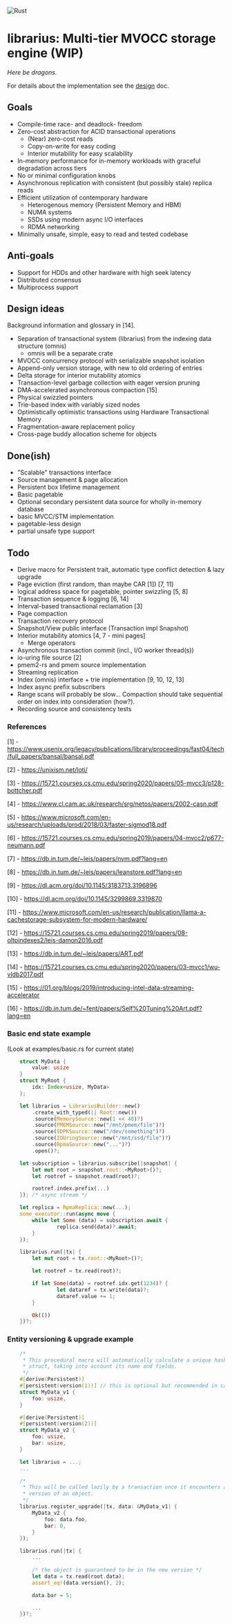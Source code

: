 ![Rust](https://github.com/pbalcer/librarius/workflows/Rust/badge.svg?branch=master)

# **librarius: Multi-tier MVOCC storage engine (WIP)**

*Here be dragons.*

For details about the implementation see the [design](DESIGN.md) doc.

## Goals

 - Compile-time race- and deadlock- freedom
 - Zero-cost abstraction for ACID transactional operations
    - (Near) zero-cost reads
    - Copy-on-write for easy coding
    - Interior mutability for easy scalability
 - In-memory performance for in-memory workloads with graceful degradation
 across tiers
 - No or minimal configuration knobs
 - Asynchronous replication with consistent
 (but possibly stale) replica reads
 - Efficient utilization of contemporary hardware
     - Heterogenous memory (Persistent Memory and HBM)
     - NUMA systems
     - SSDs using modern async I/O interfaces
     - RDMA networking
 - Minimally unsafe, simple, easy to read and tested codebase

## Anti-goals

 - Support for HDDs and other hardware with high seek latency
 - Distributed consensus
 - Multiprocess support

## Design ideas

Background information and glossary in [14].

 - Separation of transactional system (librarius) from the
 indexing data structure (omnis)
   - omnis will be a separate crate
 - MVOCC concurrency protocol with serializable snapshot isolation
 - Append-only version storage, with new to old ordering of entries
 - Delta storage for interior mutability atomics
 - Transaction-level garbage collection with eager version
 pruning
 - DMA-accelerated asynchronous compaction [15]
 - Physical swizzled pointers
 - Trie-based index with variably sized nodes
 - Optimistically optimistic transactions using Hardware Transactional Memory
 - Fragmentation-aware replacement policy
 - Cross-page buddy allocation scheme for objects

## Done(ish)

 - "Scalable" transactions interface
 - Source management & page allocation
 - Persistent box lifetime management
 - Basic pagetable
 - Optional secondary persistent data source for wholly in-memory database
 - basic MVCC/STM implementation
 - pagetable-less design
 - partial unsafe type support

## Todo

 - Derive macro for Persistent trait, automatic type conflict detection & lazy upgrade
 - Page eviction (first random, than maybe CAR [1]) [7, 11]
 - logical address space for pagetable, pointer swizzling [5, 8]
 - Transaction sequence & logging [6, 14]
 - Interval-based transactional reclamation [3]
 - Page compaction
 - Transaction recovery protocol
 - Snapshot/View public interface (Transaction impl Snapshot)
 - Interior mutability atomics [4, 7 - mini pages]
   - Merge operators
 - Asynchronous transaction commit (incl., I/O worker thread(s))
 - io-uring file source [2]
 - pmem2-rs and pmem source implementation
 - Streaming replication
 - Index (omnis) interface + trie implementation [9, 10, 12, 13]
 - Index async prefix subscribers
 - Range scans will probably be slow... Compaction should take sequential order on index into consideration (how?).
 - Recording source and consistency tests

### References

[1] - https://www.usenix.org/legacy/publications/library/proceedings/fast04/tech/full_papers/bansal/bansal.pdf

[2] - https://unixism.net/loti/

[3] - https://15721.courses.cs.cmu.edu/spring2020/papers/05-mvcc3/p128-bottcher.pdf

[4] - https://www.cl.cam.ac.uk/research/srg/netos/papers/2002-casn.pdf

[5] - https://www.microsoft.com/en-us/research/uploads/prod/2018/03/faster-sigmod18.pdf

[6] - https://15721.courses.cs.cmu.edu/spring2019/papers/04-mvcc2/p677-neumann.pdf

[7] - https://db.in.tum.de/~leis/papers/nvm.pdf?lang=en

[8] - https://db.in.tum.de/~leis/papers/leanstore.pdf?lang=en

[9] - https://dl.acm.org/doi/10.1145/3183713.3196896

[10] - https://dl.acm.org/doi/10.1145/3299869.3319870

[11] - https://www.microsoft.com/en-us/research/publication/llama-a-cachestorage-subsystem-for-modern-hardware/

[12] - https://15721.courses.cs.cmu.edu/spring2019/papers/08-oltpindexes2/leis-damon2016.pdf

[13] - https://db.in.tum.de/~leis/papers/ART.pdf

[14] - https://15721.courses.cs.cmu.edu/spring2020/papers/03-mvcc1/wu-vldb2017.pdf

[15] - https://01.org/blogs/2019/introducing-intel-data-streaming-accelerator

[16] - https://db.in.tum.de/~fent/papers/Self%20Tuning%20Art.pdf?lang=en

### Basic end state example

(Look at examples/basic.rs for current state)

```rust
    struct MyData {
        value: usize
    }
    struct MyRoot {
        idx: Index<usize, MyData>
    };

    let librarius = LibrariusBuilder::new()
        .create_with_typed(|| Root::new())
        .source(MemorySource::new(1 << 40)?)
        .source(PMEMSource::new("/mnt/pmem/file")?)
        .source(SDPKSource::new("/dev/something")?)
        .source(IOUringSource::new("/mnt/ssd/file")?)
        .source(RpmaSource::new("...")?)
        .open()?;

    let subscription = librarius.subscribe(|snapshot| {
        let mut root = snapshot.root::<MyRoot>()?;
        let rootref = snapshot.read(root)?;

        rootref.index.prefix(...)
    }); /* async stream */

    let replica = RpmaReplica::new(...);
    some_executor::run(async move {
        while let Some (data) = subscription.await {
                replica.send(data)?.await;
        }
    });

    librarius.run(|tx| {
        let mut root = tx.root::<MyRoot>()?;

        let rootref = tx.read(root)?;

        if let Some(data) = rootref.idx.get(1234)? {
                let dataref = tx.write(data)?;
                dataref.value += 1;
        }

        Ok(())
    })?;
```

### Entity versioning & upgrade example

```rust
    /*
     * This procedural macro will automatically calculate a unique hash of the
     * struct, taking into account its name and fields.
     */
    #[derive(Persistent)]
    #[persistent(version(1))] // this is optional but recommended in case of a hash conflict
    struct MyData_v1 {
        foo: usize,
    }

    #[derive(Persistent)]
    #[persistent(version(2))]
    struct MyData_v2 {
        foo: usize,
        bar: usize,
    }

    let librarius = ...;
    ...

    /*
     * This will be called lazily by a transaction once it encounters an older
     * version of an object.
     */
    librarius.register_upgrade(|tx, data: &MyData_v1| {
        MyData_v2 {
            foo: data.foo,
            bar: 0,
        }
    });

    librarius.run(|tx| {
        ...

        /* the object is guaranteed to be in the new version */
        let data = tx.read(root.data);
        assert_eq!(data.version(), 2);

        data.bar = 5;

        ...
    })?;
```
